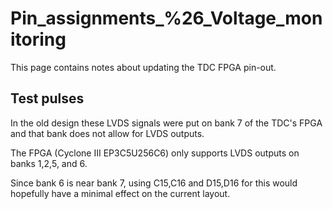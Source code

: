 # Pin_assignments_%26_Voltage_monitoring
This page contains notes about updating the TDC FPGA pin-out.

## Test pulses
In the old design these LVDS signals were put on bank 7 of the TDC's FPGA and that bank does not allow for LVDS outputs.

The FPGA (Cyclone III EP3C5U256C6) only supports LVDS outputs on banks 1,2,5, and 6.

Since bank 6 is near bank 7, using C15,C16 and D15,D16 for this would hopefully have a minimal effect on the current layout.

